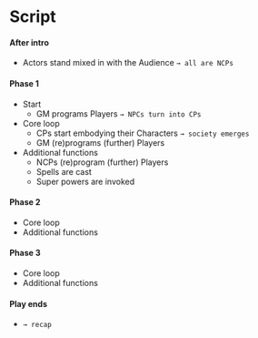 # Script  

#### After intro
- Actors stand mixed in with the Audience `→ all are NCPs`

#### Phase 1
- Start
  - GM programs Players `→ NPCs turn into CPs`
- Core loop
  - CPs start embodying their Characters `→ society emerges`
  - GM (re)programs (further) Players
- Additional functions
  - NCPs (re)program (further) Players
  - Spells are cast
  - Super powers are invoked

#### Phase 2
- Core loop
- Additional functions

#### Phase 3
- Core loop
- Additional functions

#### Play ends
- `→ recap`
